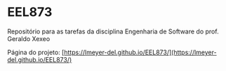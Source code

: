 # EEL873
Repositório para as tarefas da disciplina Engenharia de Software do prof. Geraldo Xexeo

Página do projeto: [https://lmeyer-del.github.io/EEL873/](https://lmeyer-del.github.io/EEL873/)
